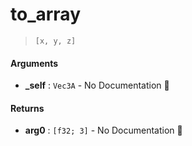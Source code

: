 # to\_array

>  `[x, y, z]`

#### Arguments

- **\_self** : `Vec3A` \- No Documentation 🚧

#### Returns

- **arg0** : `[f32; 3]` \- No Documentation 🚧